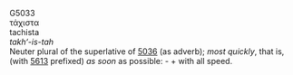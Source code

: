 <body>
  <p>G5033<br>  τάχιστα  <br> tachista  <br><i>takh‘-is-tah </i><br>Neuter plural of the superlative of <a href="g5036.htm">5036</a> (as adverb); <i>most</i> <i>quickly</i>, that is, (with <a href="g5613.htm">5613</a> prefixed) <i>as</i> <i>soon</i> as possible: - + with all speed.<br></p>
 </body>